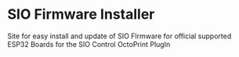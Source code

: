 # SIO Firmware Installer
Site for easy install and update of SIO FIrmware for official supported ESP32 Boards for the SIO Control OctoPrint PlugIn
